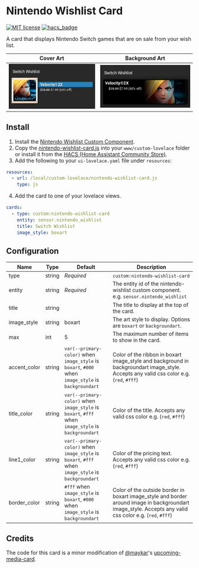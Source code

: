 # Nintendo Wishlist Card

[![MIT license](https://img.shields.io/badge/License-MIT-blue.svg)](LICENSE) [![hacs_badge](https://img.shields.io/badge/HACS-Default-orange.svg)](https://github.com/custom-components/hacs)

A card that displays Nintendo Switch games that are on sale from your wish list.

| Cover Art                                                                                                               | Background Art                                                                                                                    |
| ----------------------------------------------------------------------------------------------------------------------- | --------------------------------------------------------------------------------------------------------------------------------- |
| <img src="https://github.com/custom-cards/nintendo-wishlist-card/raw/master/cover-art.png" alt="Cover Art" width="300"> | <img src="https://github.com/custom-cards/nintendo-wishlist-card/raw/master/background-art.png" alt="Background Art" width="300"> |

## Install

1. Install the [Nintendo Wishlist Custom Component](https://github.com/custom-components/sensor.nintendo_wishlist).
2. Copy the [nintendo-wishlist-card.js](https://raw.githubusercontent.com/custom-cards/nintendo-wishlist-card/master/nintendo-wishlist-card.js) into your `www/custom-lovelace` folder or install it
   from the [HACS (Home Assistant Community Store)](https://custom-components.github.io/hacs/).
3. Add the following to your `ui-lovelace.yaml` file under `resources`:

```yaml
resources:
  - url: /local/custom-lovelace/nintendo-wishlist-card.js
    type: js
```

4. Add the card to one of your lovelace views.

```yaml
cards:
  - type: custom:nintendo-wishlist-card
    entity: sensor.nintendo_wishlist
    title: Switch Wishlist
    image_style: boxart
```

## Configuration

| Name         | Type   | Default                                                                                             | Description                                                                                                                                              |
| ------------ | ------ | --------------------------------------------------------------------------------------------------- | -------------------------------------------------------------------------------------------------------------------------------------------------------- |
| type         | string | _Required_                                                                                          | `custom:nintendo-wishlist-card`                                                                                                                          |
| entity       | string | _Required_                                                                                          | The entity id of the nintendo-wishlist custom component. e.g. `sensor.nintendo_wishlist`                                                                 |
| title        | string |                                                                                                     | The title to display at the top of the card.                                                                                                             |
| image_style  | string | boxart                                                                                              | The art style to display. Options are `boxart` or `backgroundart`.                                                                                       |
| max          | int    | 5                                                                                                   | The maximum number of items to show in the card.                                                                                                         |
| accent_color | string | `var(--primary-color)` when `image_style` is `boxart`, `#000` when `image_style` is `backgroundart` | Color of the ribbon in boxart image_style and background in backgroundart image_style. Accepts any valid css color e.g. (`red`, `#fff`)                  |
| title_color  | string | `var(--primary-color)` when `image_style` is `boxart`, `#fff` when `image_style` is `backgroundart` | Color of the title. Accepts any valid css color e.g. (`red`, `#fff`)                                                                                     |
| line1_color  | string | `var(--primary-color)` when `image_style` is `boxart`, `#fff` when `image_style` is `backgroundart` | Color of the pricing text. Accepts any valid css color e.g. (`red`, `#fff`)                                                                              |
| border_color | string | `#fff` when `image_style` is `boxart`, `#000` when `image_style` is `backgroundart`                 | Color of the outside border in boxart image_style and border around image in backgroundart image_style. Accepts any valid css color e.g. (`red`, `#fff`) |

## Credits

The code for this card is a minor modification of [@maykar](https://github.com/maykar)'s
[upcoming-media-card](https://github.com/custom-cards/upcoming-media-card).
